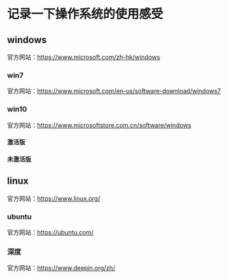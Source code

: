 # 记录一下操作系统的使用感受

## windows
官方网站：https://www.microsoft.com/zh-hk/windows

### win7
官方网站：https://www.microsoft.com/en-us/software-download/windows7

### win10
官方网站：https://www.microsoftstore.com.cn/software/windows

#### 激活版

#### 未激活版

## linux
官方网站：https://www.linux.org/

### ubuntu
官方网站：https://ubuntu.com/

### 深度
官方网站：https://www.deepin.org/zh/
